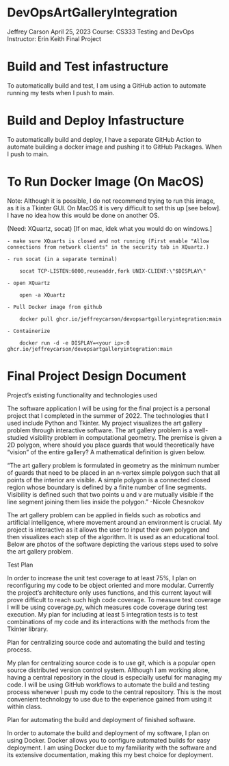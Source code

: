# DevOpsArtGalleryIntegration

Jeffrey Carson
April 25, 2023
Course: CS333 Testing and DevOps 
Instructor: Erin Keith
Final Project


# Build and Test infastructure

To automatically build and test, I am using a GitHub action to automate running my tests when I push to main.


# Build and Deploy Infastructure

To automatically build and deploy, I have a separate GitHub Action to automate building a docker image and pushing it to GitHub Packages. When I push to main.


# To Run Docker Image (On MacOS)

Note: Although it is possible, I do not recommend trying to run this image, as it is a Tkinter GUI. On MacOS it is very difficult to set this up [see below]. I have no idea how this would be done on another OS.

(Need: XQuartz, socat) [If on mac, idek what you would do on windows.]

    - make sure XQuarts is closed and not running (First enable "Allow connections from network clients" in the security tab in XQuartz.)

    - run socat (in a separate terminal)

        socat TCP-LISTEN:6000,reuseaddr,fork UNIX-CLIENT:\"$DISPLAY\"

    - open XQuartz

        open -a XQuartz

    - Pull Docker image from github

        docker pull ghcr.io/jeffreycarson/devopsartgalleryintegration:main

    - Containerize

        docker run -d -e DISPLAY=<your ip>:0 ghcr.io/jeffreycarson/devopsartgalleryintegration:main

# Final Project Design Document

Project’s existing functionality and technologies used

The software application I will be using for the final project is a personal project that I completed in the summer of 2022. The technologies that I used include Python and Tkinter. My project visualizes the art gallery problem through interactive software. The art gallery problem is a well-studied visibility problem in computational geometry. The premise is given a 2D polygon, where should you place guards that would theoretically have “vision” of the entire gallery? A mathematical definition is given below.

“The art gallery problem is formulated in geometry as the minimum number of guards that need to be placed in an n-vertex simple polygon such that all points of the interior are visible. A simple polygon is a connected closed region whose boundary is defined by a finite number of line segments. Visibility is defined such that two points u and v are mutually visible if the line segment joining them lies inside the polygon.” -Nicole Chesnokov

The art gallery problem can be applied in fields such as robotics and artificial intelligence, where movement around an environment is crucial. My project is interactive as it allows the user to input their own polygon and then visualizes each step of the algorithm. It is used as an educational tool. Below are photos of the software depicting the various steps used to solve the art gallery problem.



Test Plan

In order to increase the unit test coverage to at least 75%, I plan on reconfiguring my code to be object oriented and more modular. Currently the project’s architecture only uses functions, and this current layout will prove difficult to reach such high code coverage. To measure test coverage I will be using coverage.py, which measures code coverage during test execution. My plan for including at least 5 integration tests is to test combinations of my code and its interactions with the methods from the Tkinter library.



Plan for centralizing source code and automating the build and testing process.

My plan for centralizing source code is to use git, which is a popular open source distributed version control system. Although I am working alone, having a central repository in the cloud is especially useful for managing my code. I will be using GitHub workflows to automate the build and testing process whenever I push my code to the central repository. This is the most convenient technology to use due to the experience gained from using it within class.



Plan for automating the build and deployment of finished software.

In order to automate the build and deployment of my software, I plan on using Docker. Docker allows you to configure automated builds for easy deployment. I am using Docker due to my familiarity with the software and its extensive documentation, making this my best choice for deployment.
